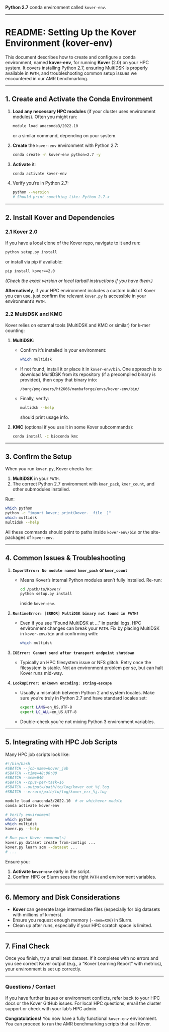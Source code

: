 **Python 2.7** conda environment called `kover-env`. 

---

# README: Setting Up the Kover Environment (kover-env)

This document describes how to create and configure a conda environment, named **kover-env**, for running **Kover** (2.0) on your HPC system. It covers installing Python 2.7, ensuring MultiDSK is properly available in `PATH`, and troubleshooting common setup issues we encountered in our AMR benchmarking.

---

## 1. Create and Activate the Conda Environment

1. **Load any necessary HPC modules** (if your cluster uses environment modules). Often you might run:
   ```bash
   module load anaconda3/2022.10
   ```
   or a similar command, depending on your system.

2. **Create** the `kover-env` environment with Python 2.7:
   ```bash
   conda create -n kover-env python=2.7 -y
   ```
3. **Activate** it:
   ```bash
   conda activate kover-env
   ```
4. Verify you’re in Python 2.7:
   ```bash
   python --version
   # Should print something like: Python 2.7.x
   ```

---

## 2. Install Kover and Dependencies

### 2.1 Kover 2.0

If you have a local clone of the Kover repo, navigate to it and run:
```bash
python setup.py install
```
or install via pip if available:
```bash
pip install kover==2.0
```
*(Check the exact version or local tarball instructions if you have them.)*

**Alternatively**, if your HPC environment includes a custom build of Kover you can use, just confirm the relevant `kover.py` is accessible in your environment’s `PATH`.

### 2.2 MultiDSK and KMC

Kover relies on external tools (MultiDSK and KMC or similar) for k-mer counting:

1. **MultiDSK**:  
   - Confirm it’s installed in your environment:
     ```bash
     which multidsk
     ```
   - If not found, install it or place it in `kover-env/bin`. One approach is to download MultiDSK from its repository (if a precompiled binary is provided), then copy that binary into:
     ```
     /burg/pmg/users/ht2666/mambaforge/envs/kover-env/bin/
     ```
   - Finally, verify:
     ```bash
     multidsk --help
     ```
     should print usage info.

2. **KMC** (optional if you use it in some Kover subcommands):
   ```bash
   conda install -c bioconda kmc
   ```

---

## 3. Confirm the Setup

When you run `kover.py`, Kover checks for:
1. **MultiDSK** in your `PATH`.  
2. The correct Python 2.7 environment with `kmer_pack`, `kmer_count`, and other submodules installed.

Run:
```bash
which python
python -c "import kover; print(kover.__file__)"
which multidsk
multidsk --help
```
All these commands should point to paths inside `kover-env/bin` or the site-packages of `kover-env`.

---

## 4. Common Issues & Troubleshooting

1. **`ImportError: No module named kmer_pack` or `kmer_count`**  
   - Means Kover’s internal Python modules aren’t fully installed. Re-run:
     ```bash
     cd /path/to/Kover/
     python setup.py install
     ```
     inside `kover-env`.

2. **`RuntimeError: [ERROR] MultiDSK binary not found in PATH!`**  
   - Even if you see “Found MultiDSK at …” in partial logs, HPC environment changes can break your `PATH`. Fix by placing MultiDSK in `kover-env/bin` and confirming with:
     ```bash
     which multidsk
     ```

3. **`IOError: Cannot send after transport endpoint shutdown`**  
   - Typically an HPC filesystem issue or NFS glitch. Retry once the filesystem is stable. Not an environment problem per se, but can halt Kover runs mid-way.

4. **`LookupError: unknown encoding: string-escape`**  
   - Usually a mismatch between Python 2 and system locales. Make sure you’re truly in Python 2.7 and have standard locales set:
     ```bash
     export LANG=en_US.UTF-8
     export LC_ALL=en_US.UTF-8
     ```
   - Double-check you’re not mixing Python 3 environment variables.

---

## 5. Integrating with HPC Job Scripts

Many HPC job scripts look like:
```bash
#!/bin/bash
#SBATCH --job-name=kover_job
#SBATCH --time=48:00:00
#SBATCH --mem=64G
#SBATCH --cpus-per-task=16
#SBATCH --output=/path/to/log/kover_out_%j.log
#SBATCH --error=/path/to/log/kover_err_%j.log

module load anaconda3/2022.10  # or whichever module
conda activate kover-env

# Verify environment
which python
which multidsk
kover.py --help

# Run your Kover command(s)
kover.py dataset create from-contigs ...
kover.py learn scm --dataset ...
# ...
```
Ensure you:

1. **Activate `kover-env`** early in the script.  
2. Confirm HPC or Slurm sees the right `PATH` and environment variables.

---

## 6. Memory and Disk Considerations

- **Kover** can generate large intermediate files (especially for big datasets with millions of k-mers).  
- Ensure you request enough memory (`--mem=XXG`) in Slurm.  
- Clean up after runs, especially if your HPC scratch space is limited.

---

## 7. Final Check

Once you finish, try a small test dataset. If it completes with no errors and you see correct Kover output (e.g., a “Kover Learning Report” with metrics), your environment is set up correctly.

---

### Questions / Contact

If you have further issues or environment conflicts, refer back to your HPC docs or the Kover GitHub issues. For local HPC questions, email the cluster support or check with your lab’s HPC admin. 

**Congratulations!** You now have a fully functional `kover-env` environment. You can proceed to run the AMR benchmarking scripts that call Kover.
